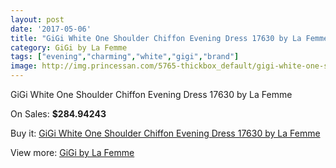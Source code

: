 ```yaml
---
layout: post
date: '2017-05-06'
title: "GiGi White One Shoulder Chiffon Evening Dress 17630 by La Femme"
category: GiGi by La Femme
tags: ["evening","charming","white","gigi","brand"]
image: http://img.princessan.com/5765-thickbox_default/gigi-white-one-shoulder-chiffon-evening-dress-17630-by-la-femme.jpg
---
```

GiGi White One Shoulder Chiffon Evening Dress 17630 by La Femme

On Sales: **$284.94243**
<a href="https://www.princessan.com/en/gigi-by-la-femme/2630-gigi-white-one-shoulder-chiffon-evening-dress-17630-by-la-femme.html"><amp-img layout="responsive" width="600" height="600" src="//img.princessan.com/5765-thickbox_default/gigi-white-one-shoulder-chiffon-evening-dress-17630-by-la-femme.jpg" alt="GiGi White One Shoulder Chiffon Evening Dress 17630 by La Femme 0" /></a>
<a href="https://www.princessan.com/en/gigi-by-la-femme/2630-gigi-white-one-shoulder-chiffon-evening-dress-17630-by-la-femme.html"><amp-img layout="responsive" width="600" height="600" src="//img.princessan.com/5766-thickbox_default/gigi-white-one-shoulder-chiffon-evening-dress-17630-by-la-femme.jpg" alt="GiGi White One Shoulder Chiffon Evening Dress 17630 by La Femme 1" /></a>

Buy it: [GiGi White One Shoulder Chiffon Evening Dress 17630 by La Femme](https://www.princessan.com/en/gigi-by-la-femme/2630-gigi-white-one-shoulder-chiffon-evening-dress-17630-by-la-femme.html "GiGi White One Shoulder Chiffon Evening Dress 17630 by La Femme")

View more: [GiGi by La Femme](https://www.princessan.com/en/21-gigi-by-la-femme "GiGi by La Femme")